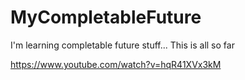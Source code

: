 # MyCompletableFuture
I'm learning completable future stuff... This is all so far

https://www.youtube.com/watch?v=hqR41XVx3kM
